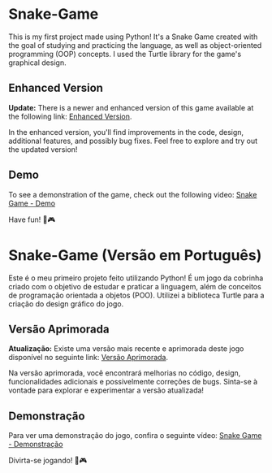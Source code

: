 # Snake-Game

This is my first project made using Python! It's a Snake Game created with the goal of studying and practicing the language, as well as object-oriented programming (OOP) concepts. I used the Turtle library for the game's graphical design.

## Enhanced Version

**Update:** There is a newer and enhanced version of this game available at the following link: [Enhanced Version](https://github.com/Ja1zinh0/Snake-GameV2).

In the enhanced version, you'll find improvements in the code, design, additional features, and possibly bug fixes. Feel free to explore and try out the updated version!

## Demo

To see a demonstration of the game, check out the following video: [Snake Game - Demo](https://www.youtube.com/watch?v=NXE0Lh4rFiA)

Have fun! 🐍🎮


# Snake-Game (Versão em Português)

Este é o meu primeiro projeto feito utilizando Python! É um jogo da cobrinha criado com o objetivo de estudar e praticar a linguagem, além de conceitos de programação orientada a objetos (POO). Utilizei a biblioteca Turtle para a criação do design gráfico do jogo.

## Versão Aprimorada

**Atualização:** Existe uma versão mais recente e aprimorada deste jogo disponível no seguinte link: [Versão Aprimorada](https://github.com/Ja1zinh0/Snake-GameV2). 

Na versão aprimorada, você encontrará melhorias no código, design, funcionalidades adicionais e possivelmente correções de bugs. Sinta-se à vontade para explorar e experimentar a versão atualizada!

## Demonstração

Para ver uma demonstração do jogo, confira o seguinte vídeo: [Snake Game - Demonstração](https://www.youtube.com/watch?v=NXE0Lh4rFiA)

Divirta-se jogando! 🐍🎮
